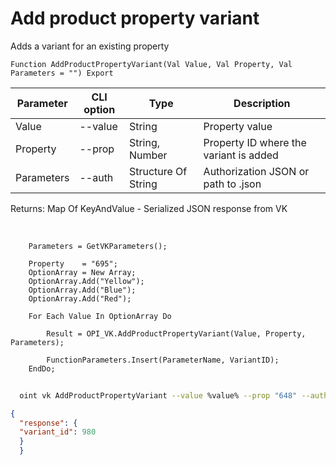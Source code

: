 ﻿---
sidebar_position: 5
---

# Add product property variant
 Adds a variant for an existing property



`Function AddProductPropertyVariant(Val Value, Val Property, Val Parameters = "") Export`

  | Parameter | CLI option | Type | Description |
  |-|-|-|-|
  | Value | --value | String | Property value |
  | Property | --prop | String, Number | Property ID where the variant is added |
  | Parameters | --auth | Structure Of String | Authorization JSON or path to .json |

  
  Returns:  Map Of KeyAndValue - Serialized JSON response from VK

<br/>




```bsl title="Code example"
    Parameters = GetVKParameters();

    Property    = "695";
    OptionArray = New Array;
    OptionArray.Add("Yellow");
    OptionArray.Add("Blue");
    OptionArray.Add("Red");

    For Each Value In OptionArray Do

        Result = OPI_VK.AddProductPropertyVariant(Value, Property, Parameters);

        FunctionParameters.Insert(ParameterName, VariantID);
    EndDo;
```



```sh title="CLI command example"
    
  oint vk AddProductPropertyVariant --value %value% --prop "648" --auth "GetVKParameters()"

```

```json title="Result"
{
  "response": {
  "variant_id": 980
  }
  }
```
